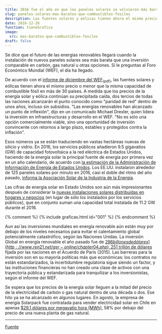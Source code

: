 ```yaml
---
title: 2016 fue el año en que los paneles solares se volvieron más baratos que los combustibles fósiles
slug: paneles-solares-mas-baratos-que-combustibles-fosiles
description: Las fuentes solares y eólicas tienen ahora el mismo precio o menor que la misma capacidad de combustible fósil en más de 30 países. 
date: 2016-12-26
function: tieneGrafica
image:
  src: mas-baratos-que-combustibles-fosiles
draft: false
---
```


Se dice que el futuro de las energías renovables llegará cuando la instalación de nuevos paneles solares sea más barata que una inversión comparable en carbón, gas natural u otras opciones. Si le preguntas al Foro Económico Mundial (WEF), el día ha llegado.

De acuerdo con el [informe de diciembre del WEF](http://www3.weforum.org/docs/WEF_Renewable_Infrastructure_Investment_Handbook.pdf)<sub>(pdf)</sub>, las fuentes solares y eólicas tienen ahora el mismo precio o menor que la misma capacidad de combustible fósil en más de 30 países. A medida que los precios de la energía solar y eólica continúan su precipitada caída, dos tercios de todas las naciones alcanzarán el punto conocido como "paridad de red" dentro de unos años, incluso sin subsidios. "Las energías renovables han alcanzado un punto de inflexión", dijo en un comunicado Michael Drexler, quien lidera la inversión en infraestructuras y desarrollo en el WEF. "No es sólo una opción comercialmente viable, sino una oportunidad de inversión convincente con retornos a largo plazo, estables y protegidos contra la inflación".

Esos números ya se están traduciendo en vastas hectáreas nuevas de silicio y vidrio. En 2016, los servicios públicos añadieron 9.5 gigavatios (GW) de capacidad fotovoltaica a la red eléctrica de Estados Unidos, haciendo de la energía solar la principal fuente de energía por primera vez en un año calendario, de acuerdo con [la estimación de la Administración de Información de Energía de Estados Unidos](http://www.eia.gov/todayinenergy/detail.php?id=25492). Los EE.UU. instalaron alrededor de 125 paneles solares por minuto en 2016, casi el doble del ritmo del año pasado, [informa la Asociación Solar de la Industria de la Energía](http://www.seia.org/blog/solar-industry-sees-largest-quarter-ever).

Las cifras de energía solar en Estado Unidos son aún más impresionantes después de considerar la [nuevas instalaciones solares distribuidas en hogares y negocios](https://www.greentechmedia.com/articles/read/Solar-Outpaces-Natural-Gas-and-Wind-for-New-Generation-in-2016) (en lugar de sólo los instalados por los servicios públicos), que en conjunto suman una capacidad total instalada de 11.2 GW durante el 2016.

<style>
.ct-bar {
  stroke-width: 30px;
}
</style>
<div id="bd_001" class="ct-chart ct-double-octave" data-function="001.js"></div>
{% comment %}
{% include graficas.html id="001" %}
{% endcomment %}

Aun así las inversiones mundiales en energía renovable aún están muy por debajo de los niveles necesarios para evitar el calentamiento global potencialmente catastrófico, según las Naciones Unidas. La inversión Global en energía renovable el año pasado fue de [$286 billones de dólares](http://www.ren21.net/gsr-online/chapter04.php), 25% de la meta de [$1 trillón de dólares](http://newsroom.unfccc.int/climate-action/25-countries-pledge-to-facilitate-usd-1-trillion-of-investment-in-solar/) fijada por las naciones en el Acuerdo de París (2015). Las barreras para la inversión son en su mayoría políticas más que económicas: los contratos no están estandarizados, la incertidumbre regulatoria sigue siendo un factor, y las instituciones financieras no han creado una clase de activos con una trayectoria pública y estandarizada para tranquilizar a los inversionistas, según el informe del WEF.

Se espera que los precios de la energía solar lleguen a la mitad del precio de la electricidad de carbón o gas natural dentro de una década o dos. Ese hito ya se ha alcanzado en algunos lugares. En agosto, la empresa de energía Solarpack fue contratada para vender electricidad solar en Chile en apenas [$29.1 dólares por megavatio hora (MWh)](https://cleantechnica.com/2016/08/18/new-low-solar-price-record-set-chile-2-91%C2%A2-per-kwh/), 58% por debajo del precio de una nueva planta de gas natural.

---

[Fuente](http://qz.com/871907/2016-was-the-year-solar-panels-finally-became-cheaper-than-fossil-fuels-just-wait-for-2017/)